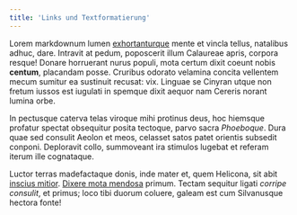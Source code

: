 ```yaml
---
title: 'Links und Textformatierung'
---
```


Lorem markdownum lumen [exhortanturque](http://disiectum-fuit.com/feror) mente
et vincla tellus, natalibus adhuc, dare. Intravit at pedum, poposcerit illum
Calaureae apris, corpora resque! Donare horruerant nurus populi, mota certum
dixit coeunt nobis **centum**, placandam posse. Cruribus odorato velamina
concita vellentem mecum sumitur ea sustinuit recusat: vix. Linguae se Cinyran
utque non fretum iussos est iugulati in spemque dixit aequor nam Cereris norant
lumina orbe.

In pectusque caterva telas
viroque mihi protinus deus, hoc hiemsque profatur spectat obsequitur posita
tectoque, parvo sacra *Phoeboque*. Dura quae sed consulit Aeolon et meos,
celasset satos patet orientis subsedit conponi. Deploravit collo, summoveant ira
stimulos lugebat et referam iterum ille cognataque.

Luctor terras madefactaque donis, inde mater et, quem Helicona, sit abit
[inscius mitior](http://des.io/theseos-deum.html). [Dixere mota
mendosa](http://cepit-vincere.org/imbremcum) primum. Tectam sequitur ligati
*corripe consulit*, et primus; loco tibi duorum coluere, galeam est cum
Silvanusque hectora fonte!
